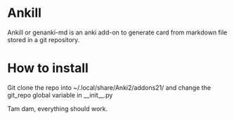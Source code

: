 # Ankill
Ankill or genanki-md is an anki add-on to generate card from markdown file stored in a git repository.

# How to install
Git clone the repo into ~/.local/share/Anki2/addons21/
and change the git_repo global variable in \_\_init\_\_.py

Tam dam, everything should work.
